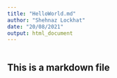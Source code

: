 ```yaml
---
title: "HelloWorld.md"
author: "Shehnaz Lockhat"
date: "20/08/2021"
output: html_document
---
```


```
```

## This is a markdown file
```
```


```
```


